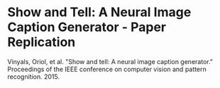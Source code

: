 # Show and Tell: A Neural Image Caption Generator - Paper Replication
Vinyals, Oriol, et al. "Show and tell: A neural image caption generator." Proceedings of the IEEE conference on computer vision and pattern recognition. 2015.

